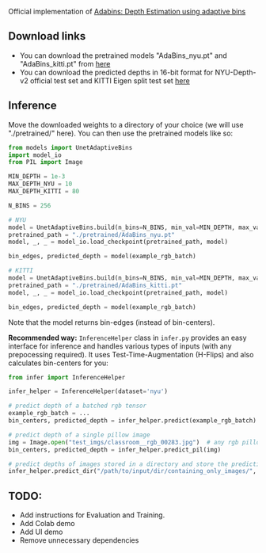 

Official implementation of [Adabins: Depth Estimation using adaptive bins](https://arxiv.org/abs/2011.14141)
## Download links
* You can download the pretrained models "AdaBins_nyu.pt" and "AdaBins_kitti.pt" from [here](https://drive.google.com/drive/folders/1nYyaQXOBjNdUJDsmJpcRpu6oE55aQoLA?usp=sharing)
* You can download the predicted depths in 16-bit format for NYU-Depth-v2 official test set and KITTI Eigen split test set [here](https://drive.google.com/drive/folders/1b3nfm8lqrvUjtYGmsqA5gptNQ8vPlzzS?usp=sharing)

## Inference
Move the downloaded weights to a directory of your choice (we will use "./pretrained/" here). You can then use the pretrained models like so:

```python
from models import UnetAdaptiveBins
import model_io
from PIL import Image

MIN_DEPTH = 1e-3
MAX_DEPTH_NYU = 10
MAX_DEPTH_KITTI = 80

N_BINS = 256 

# NYU
model = UnetAdaptiveBins.build(n_bins=N_BINS, min_val=MIN_DEPTH, max_val=MAX_DEPTH_NYU)
pretrained_path = "./pretrained/AdaBins_nyu.pt"
model, _, _ = model_io.load_checkpoint(pretrained_path, model)

bin_edges, predicted_depth = model(example_rgb_batch)

# KITTI
model = UnetAdaptiveBins.build(n_bins=N_BINS, min_val=MIN_DEPTH, max_val=MAX_DEPTH_KITTI)
pretrained_path = "./pretrained/AdaBins_kitti.pt"
model, _, _ = model_io.load_checkpoint(pretrained_path, model)

bin_edges, predicted_depth = model(example_rgb_batch)
```
Note that the model returns bin-edges (instead of bin-centers).

**Recommended way:** `InferenceHelper` class in `infer.py` provides an easy interface for inference and handles various types of inputs (with any prepocessing required). It uses Test-Time-Augmentation (H-Flips) and also calculates bin-centers for you:
```python
from infer import InferenceHelper

infer_helper = InferenceHelper(dataset='nyu')

# predict depth of a batched rgb tensor
example_rgb_batch = ...  
bin_centers, predicted_depth = infer_helper.predict(example_rgb_batch)

# predict depth of a single pillow image
img = Image.open("test_imgs/classroom__rgb_00283.jpg")  # any rgb pillow image
bin_centers, predicted_depth = infer_helper.predict_pil(img)

# predict depths of images stored in a directory and store the predictions in 16-bit format in a given separate dir
infer_helper.predict_dir("/path/to/input/dir/containing_only_images/", "path/to/output/dir/")

```
## TODO:
* Add instructions for Evaluation and Training.
* Add Colab demo
* Add UI demo
* Remove unnecessary dependencies

